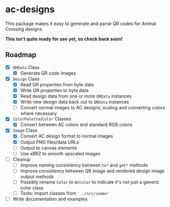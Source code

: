 # ac-designs

This package makes it easy to generate and parse QR codes for Animal Crossing designs.

**This isn't quite ready for use yet, so check back soon!**

## Roadmap

- [X] `QRData` Class
  - [X] Generate QR code images

- [X] `Design` Class
  - [X] Read QR properties from byte data
  - [X] Write QR properties to byte data
  - [X] Read design data from one or more `QRData` instances
  - [X] Write new design data back out to `QRData` instances
  - [ ] Convert normal images to AC designs, scaling and converting colors where necessary

- [X] `ColorPalette`/`Color` Classes
  - [X] Convert between AC colors and standard RGB colors

- [X] `Image` Class
  - [X] Convert AC design format to normal images
  - [X] Output PNG files/data URLs
  - [ ] Output to canvas elements
  - [ ] Use xBRZ to smooth upscaled images

- [ ] Cleanup
  - [ ] Improve naming consistency between `to*` and `get*` methods
  - [ ] Improve consistency between QR image and rendered design image output methods
  - [ ] Possibly rename `Color` to `ACColor` to indicate it's not just a generic color class
  - [ ] Tests: Import classes from `'../src/index'`

- [ ] Write documentation and examples
